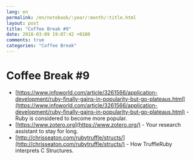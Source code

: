```yaml
---
lang: en
permalink: /en/notebook/:year/:month/:title.html
layout: post
title: "Coffee Break #9"
date: 2018-03-09 19:07:42 +0100
comments: true
categories: "Coffee Break"
---
```


# Coffee Break #9

- [https://www.infoworld.com/article/3261566/application-development/ruby-finally-gains-in-popularity-but-go-plateaus.html](https://www.infoworld.com/article/3261566/application-development/ruby-finally-gains-in-popularity-but-go-plateaus.html) - Ruby is considered to become more popular.
- [https://www.zotero.org](https://www.zotero.org/) - Your research assistant to stay for long.
- [http://chrisseaton.com/rubytruffle/structs/](http://chrisseaton.com/rubytruffle/structs/) - How TruffleRuby interprets C Structures.
